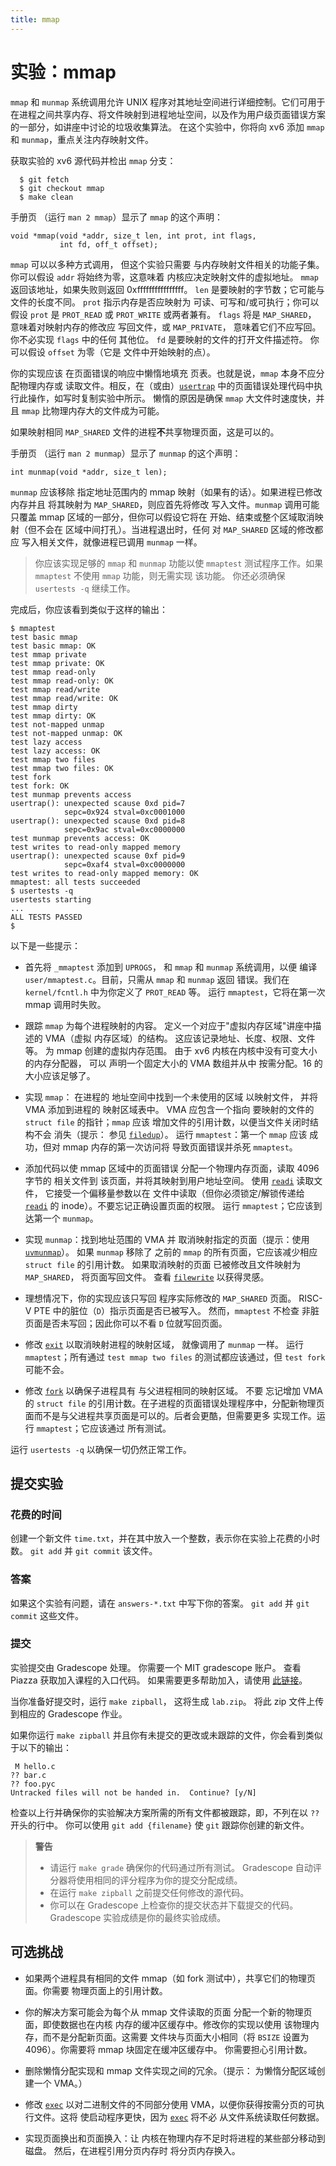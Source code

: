 ```yaml
---
title: mmap
---
```


# 实验：mmap

`mmap` 和 `munmap` 系统调用允许 UNIX 程序对其地址空间进行详细控制。它们可用于在进程之间共享内存、将文件映射到进程地址空间，以及作为用户级页面错误方案的一部分，如讲座中讨论的垃圾收集算法。
在这个实验中，你将向 xv6 添加 `mmap` 和 `munmap`，重点关注内存映射文件。

获取实验的 xv6 源代码并检出 `mmap` 分支：

```
  $ git fetch
  $ git checkout mmap
  $ make clean
```

手册页
（运行 `man 2 mmap`）显示了 `mmap` 的这个声明：
```
void *mmap(void *addr, size_t len, int prot, int flags,
           int fd, off_t offset);
```

`mmap` 可以以多种方式调用，
但这个实验只需要
与内存映射文件相关的功能子集。
你可以假设
`addr` 将始终为零，这意味着
内核应决定映射文件的虚拟地址。
`mmap` 返回该地址，如果失败则返回 0xffffffffffffffff。
`len` 是要映射的字节数；它可能与文件的长度不同。
`prot` 指示内存是否应映射为
可读、可写和/或可执行；你可以假设 
`prot` 是 `PROT_READ` 或 `PROT_WRITE`
或两者兼有。
`flags` 将是 `MAP_SHARED`，
意味着对映射内存的修改应
写回文件，或 `MAP_PRIVATE`，
意味着它们不应写回。你不必实现 `flags` 中的任何
其他位。
`fd` 是要映射的文件的打开文件描述符。
你可以假设 `offset` 为零（它是
文件中开始映射的点）。

你的实现应该
在页面错误的响应中懒惰地填充
页表。也就是说，`mmap` 本身不应分配物理内存或
读取文件。相反，在（或由）[`usertrap`](/source/xv6-riscv/kernel/trap.c.md#usertrap-kernel-trap-c) 中的页面错误处理代码中执行此操作，如写时复制实验中所示。
懒惰的原因是确保 `mmap`
大文件时速度快，并且 `mmap`
比物理内存大的文件成为可能。

如果映射相同 `MAP_SHARED`
文件的进程**不**共享物理页面，这是可以的。

手册页
（运行 `man 2 munmap`）显示了 `munmap` 的这个声明：
```
int munmap(void *addr, size_t len);
```

`munmap` 应该移除
指定地址范围内的 mmap 映射（如果有的话）。如果进程已修改内存并且
将其映射为 `MAP_SHARED`，则应首先将修改
写入文件。`munmap` 调用可能只覆盖
mmap 区域的一部分，但你可以假设它将在
开始、结束或整个区域取消映射（但不会在
区域中间打孔）。当进程退出时，任何
对 `MAP_SHARED` 区域的修改都应
写入相关文件，就像进程已调用 `munmap` 一样。

> 你应该实现足够的 `mmap` 和 `munmap`
> 功能以使
> `mmaptest` 测试程序工作。如果 `mmaptest`
> 不使用 `mmap` 功能，则无需实现
> 该功能。
> 你还必须确保 `usertests -q` 继续工作。

完成后，你应该看到类似于这样的输出：
```
$ mmaptest
test basic mmap
test basic mmap: OK
test mmap private
test mmap private: OK
test mmap read-only
test mmap read-only: OK
test mmap read/write
test mmap read/write: OK
test mmap dirty
test mmap dirty: OK
test not-mapped unmap
test not-mapped unmap: OK
test lazy access
test lazy access: OK
test mmap two files
test mmap two files: OK
test fork
test fork: OK
test munmap prevents access
usertrap(): unexpected scause 0xd pid=7
            sepc=0x924 stval=0xc0001000
usertrap(): unexpected scause 0xd pid=8
            sepc=0x9ac stval=0xc0000000
test munmap prevents access: OK
test writes to read-only mapped memory
usertrap(): unexpected scause 0xf pid=9
            sepc=0xaf4 stval=0xc0000000
test writes to read-only mapped memory: OK
mmaptest: all tests succeeded
$ usertests -q
usertests starting
...
ALL TESTS PASSED
$ 
```

以下是一些提示：

*   首先将 `_mmaptest` 添加到 `UPROGS`，
    和 `mmap` 和 `munmap` 系统调用，以便
    编译 `user/mmaptest.c`。目前，只需从 `mmap` 和 `munmap` 返回
    错误。我们在 `kernel/fcntl.h` 中为你定义了
    `PROT_READ` 等。
    运行 `mmaptest`，它将在第一次 mmap 调用时失败。
      
*   跟踪 `mmap` 为每个进程映射的内容。
    定义一个对应于"虚拟内存区域"讲座中描述的 VMA（虚拟
    内存区域）的结构。
    这应该记录地址、长度、权限、文件等。
    为 mmap 创建的虚拟内存范围。
    由于 xv6
    内核在内核中没有可变大小的内存分配器，
    可以
    声明一个固定大小的 VMA 数组并从中
    按需分配。16 的大小应该足够了。

*   实现 `mmap`：
    在进程的
    地址空间中找到一个未使用的区域
    以映射文件，
    并将 VMA 添加到进程的
    映射区域表中。
    VMA 应包含一个指向
    要映射的文件的 `struct file` 的指针；`mmap` 应该
    增加文件的引用计数，以便当文件关闭时结构不会
    消失（提示：
    参见 [`filedup`](/source/xv6-riscv/kernel/file.c.md#filedup-kernel-file-c)）。
    运行 `mmaptest`：第一个 `mmap` 应该
    成功，但对 mmap 内存的第一次访问将 
    导致页面错误并杀死 `mmaptest`。

*   添加代码以使 mmap 区域中的页面错误
    分配一个物理内存页面，读取 4096 字节的
    相关文件到
    该页面，并将其映射到用户地址空间。
    使用 [`readi`](/source/xv6-riscv/kernel/fs.c.md#readi-kernel-fs-c) 读取文件，
    它接受一个偏移量参数以在
    文件中读取（但你必须锁定/解锁传递给
    [`readi`](/source/xv6-riscv/kernel/fs.c.md#readi-kernel-fs-c) 的 inode）。不要忘记正确设置页面的权限。
    运行 `mmaptest`；它应该到达第一个 `munmap`。

*   实现 `munmap`：找到地址范围的 VMA 并
    取消映射指定的页面（提示：使用 [`uvmunmap`](/source/xv6-riscv/kernel/vm.c.md#uvmunmap-kernel-vm-c)）。
    如果 `munmap` 移除了
    之前的 `mmap` 的所有页面，它应该减少相应 `struct file` 的引用计数。
    如果取消映射的页面
    已被修改且文件映射为 `MAP_SHARED`，
    将页面写回文件。
    查看 [`filewrite`](/source/xv6-riscv/kernel/file.c.md#filewrite-kernel-file-c) 以获得灵感。

*   理想情况下，你的实现应该只写回
    程序实际修改的 `MAP_SHARED` 页面。
    RISC-V PTE 中的脏位（`D`）指示页面是否已被写入。
    然而，`mmaptest` 不检查
    非脏页面是否未写回；因此你可以不看 `D` 位就写回页面。

*   修改 [`exit`](/source/xv6-riscv/user/usertests.c.md#exit-user-usertests-c) 以取消映射进程的映射区域，
    就像调用了 `munmap` 一样。
    运行 `mmaptest`；所有通过 `test mmap two files`
    的测试都应该通过，但 `test fork` 可能不会。

*   修改 [`fork`](/source/xv6-riscv/kernel/proc.c.md#fork-kernel-proc-c) 以确保子进程具有
    与父进程相同的映射区域。
    不要
    忘记增加 VMA 的 `struct
    file` 的引用计数。在子进程的页面错误处理程序中，分配新物理页面而不是与父进程共享页面是可以的。后者会更酷，但需要更多
    实现工作。运行 `mmaptest`；它应该通过
    所有测试。
          
运行 `usertests -q` 以确保一切仍然正常工作。

## 提交实验

### 花费的时间

创建一个新文件 `time.txt`，并在其中放入一个整数，表示你在实验上花费的小时数。
`git add` 并 `git commit` 该文件。

### 答案

如果这个实验有问题，请在 `answers-*.txt` 中写下你的答案。
`git add` 并 `git commit` 这些文件。

### 提交

实验提交由 Gradescope 处理。
你需要一个 MIT gradescope 账户。
查看 Piazza 获取加入课程的入口代码。
如果需要更多帮助加入，请使用 [此链接](https://help.gradescope.com/article/gi7gm49peg-student-add-course#joining_a_course_using_a_course_code)。

当你准备好提交时，运行 `make zipball`，
这将生成 `lab.zip`。
将此 zip 文件上传到相应的 Gradescope 作业。

如果你运行 `make zipball` 并且你有未提交的更改或未跟踪的文件，你会看到类似于以下的输出：
```
 M hello.c
?? bar.c
?? foo.pyc
Untracked files will not be handed in.  Continue? [y/N]
```
检查以上行并确保你的实验解决方案所需的所有文件都被跟踪，即，不列在以 `??` 开头的行中。
你可以使用 `git add {filename}` 使 `git` 跟踪你创建的新文件。

> **警告**
> *   请运行 `make grade` 确保你的代码通过所有测试。
>     Gradescope 自动评分器将使用相同的评分程序为你的提交分配成绩。
> *   在运行 `make zipball` 之前提交任何修改的源代码。
> *   你可以在 Gradescope 上检查你的提交状态并下载提交的代码。Gradescope 实验成绩是你的最终实验成绩。

## 可选挑战
  
*   如果两个进程具有相同的文件 mmap（如
    fork 测试中），共享它们的物理页面。你需要
    物理页面上的引用计数。

*   你的解决方案可能会为每个从 mmap 文件读取的页面
    分配一个新的物理页面，即使数据也在内核
    内存的缓冲区缓存中。修改你的实现以使用
    该物理内存，而不是分配新页面。这需要
    文件块与页面大小相同（将 `BSIZE` 设置为
    4096）。你需要将 mmap 块固定在缓冲区缓存中。
    你需要担心引用计数。

*   删除懒惰分配实现和 mmap 文件实现之间的冗余。（提示：
    为懒惰分配区域创建一个 VMA。）

*   修改 [`exec`](/source/xv6-riscv/user/usertests.c.md#exec-user-usertests-c) 以对二进制文件的不同部分使用 VMA，以便你获得按需分页的可执行文件。这将
    使启动程序更快，因为 [`exec`](/source/xv6-riscv/user/usertests.c.md#exec-user-usertests-c) 将不必
    从文件系统读取任何数据。

*   实现页面换出和页面换入：让
    内核在物理内存不足时将进程的某些部分移动到磁盘。
    然后，在进程引用分页内存时
    将分页内存换入。